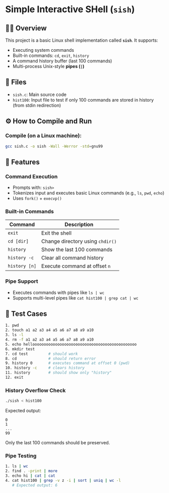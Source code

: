 # Simple Interactive SHell (`sish`)

## 👩‍💻 Overview

This project is a basic Linux shell implementation called **`sish`**. It supports:

- Executing system commands
- Built-in commands: `cd`, `exit`, `history`
- A command history buffer (last 100 commands)
- Multi-process Unix-style **pipes (`|`)**


## 📁 Files

- `sish.c`: Main source code
- `hist100`: Input file to test if only 100 commands are stored in history (from stdin redirection)



## ⚙️ How to Compile and Run

### Compile (on a Linux machine):
```bash
gcc sish.c -o sish -Wall -Werror -std=gnu99
```

## 🔨 Features

### Command Execution

- Prompts with: `sish> `
- Tokenizes input and executes basic Linux commands (e.g., `ls`, `pwd`, `echo`)
- Uses `fork()` + `execvp()`


### Built-in Commands

| Command          | Description |
|------------------|-------------|
| `exit`           | Exit the shell |
| `cd [dir]`       | Change directory using `chdir()` |
| `history`        | Show the last 100 commands |
| `history -c`     | Clear all command history |
| `history [n]`    | Execute command at offset `n` |


### Pipe Support

- Executes commands with pipes like `ls | wc`
- Supports multi-level pipes like `cat hist100 | grep cat | wc`


## 🧪 Test Cases

```bash
1. pwd
2. touch a1 a2 a3 a4 a5 a6 a7 a8 a9 a10
3. ls -l
4. rm -f a1 a2 a3 a4 a5 a6 a7 a8 a9 a10
5. echo helloooooooooooooooooooooooooooooooooooooooooooooo
6. mkdir test
7. cd test         # should work
8. cd              # should return error
9. history 0       # executes command at offset 0 (pwd)
10. history -c     # clears history
11. history        # should show only "history"
12. exit
```

### History Overflow Check
```bash
./sish < hist100
```

Expected output:
```
0
1
...
99
```

Only the last 100 commands should be preserved.



### Pipe Testing
```bash
1. ls | wc
2. find . -print | more
3. echo hi | cat | cat
4. cat hist100 | grep -v z -i | sort | uniq | wc -l
   # Expected output: 6
```